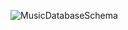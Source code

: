 ![MusicDatabaseSchema](https://github.com/BhatKeshav/SQL-Digital-music-store-analysis-project-/assets/168808313/6b9cffaa-1aca-4f1a-a262-35c6d92ebc48)
